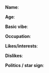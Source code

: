 **Name**:	

**Age**:	

**Basic vibe**:	

**Occupation**:	

**Likes/interests**:	 

**Dislikes**:

**Politics / star sign**:
